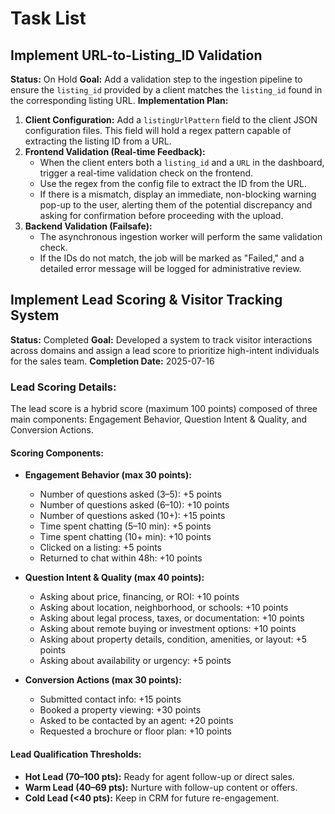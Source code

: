 # Task List

## Implement URL-to-Listing_ID Validation
**Status:** On Hold
**Goal:** Add a validation step to the ingestion pipeline to ensure the `listing_id` provided by a client matches the `listing_id` found in the corresponding listing URL.
**Implementation Plan:**
1.  **Client Configuration:** Add a `listingUrlPattern` field to the client JSON configuration files. This field will hold a regex pattern capable of extracting the listing ID from a URL.
2.  **Frontend Validation (Real-time Feedback):**
    *   When the client enters both a `listing_id` and a `URL` in the dashboard, trigger a real-time validation check on the frontend.
    *   Use the regex from the config file to extract the ID from the URL.
    *   If there is a mismatch, display an immediate, non-blocking warning pop-up to the user, alerting them of the potential discrepancy and asking for confirmation before proceeding with the upload.
3.  **Backend Validation (Failsafe):**
    *   The asynchronous ingestion worker will perform the same validation check.
    *   If the IDs do not match, the job will be marked as "Failed," and a detailed error message will be logged for administrative review.


## Implement Lead Scoring & Visitor Tracking System
**Status:** Completed
**Goal:** Developed a system to track visitor interactions across domains and assign a lead score to prioritize high-intent individuals for the sales team.
**Completion Date:** 2025-07-16

### Lead Scoring Details:
The lead score is a hybrid score (maximum 100 points) composed of three main components: Engagement Behavior, Question Intent & Quality, and Conversion Actions.

#### Scoring Components:

-   **Engagement Behavior (max 30 points):**
    -   Number of questions asked (3–5): +5 points
    -   Number of questions asked (6–10): +10 points
    -   Number of questions asked (10+): +15 points
    -   Time spent chatting (5–10 min): +5 points
    -   Time spent chatting (10+ min): +10 points
    -   Clicked on a listing: +5 points
    -   Returned to chat within 48h: +10 points

-   **Question Intent & Quality (max 40 points):**
    -   Asking about price, financing, or ROI: +10 points
    -   Asking about location, neighborhood, or schools: +10 points
    -   Asking about legal process, taxes, or documentation: +10 points
    -   Asking about remote buying or investment options: +10 points
    -   Asking about property details, condition, amenities, or layout: +5 points
    -   Asking about availability or urgency: +5 points

-   **Conversion Actions (max 30 points):**
    -   Submitted contact info: +15 points
    -   Booked a property viewing: +30 points
    -   Asked to be contacted by an agent: +20 points
    -   Requested a brochure or floor plan: +10 points

#### Lead Qualification Thresholds:

-   **Hot Lead (70–100 pts):** Ready for agent follow-up or direct sales.
-   **Warm Lead (40–69 pts):** Nurture with follow-up content or offers.
-   **Cold Lead (<40 pts):** Keep in CRM for future re-engagement.